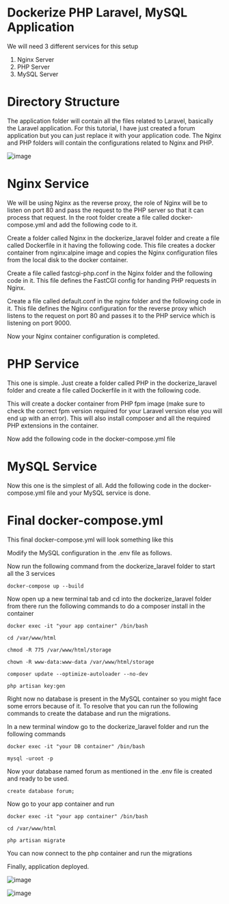 # Dockerize PHP Laravel, MySQL Application

We will need 3 different services for this setup

1. Nginx Server
2. PHP Server
3. MySQL Server

# Directory Structure
The application folder will contain all the files related to Laravel, basically the Laravel application. For this tutorial, I have just created a forum application but you can just replace it with your application code. The Nginx and PHP folders will contain the configurations related to Nginx and PHP.

![image](https://github.com/parvaze-masud/php-laravel-app/assets/141165442/8890d8a9-9b22-4ff4-8822-b223991467c5)


# Nginx Service
We will be using Nginx as the reverse proxy, the role of Nginx will be to listen on port 80 and pass the request to the PHP server so that it can process that request.
In the root folder create a file called docker-compose.yml and add the following code to it.



Create a folder called Nginx in the dockerize_laravel folder and create a file called Dockerfile in it having the following code. This file creates a docker container from nginx:alpine image and copies the Nginx configuration files from the local disk to the docker container.



Create a file called fastcgi-php.conf in the Nginx folder and the following code in it. This file defines the FastCGI config for handing PHP requests in Nginx.



Create a file called default.conf in the nginx folder and the following code in it. This file defines the Nginx configuration for the reverse proxy which listens to the request on port 80 and passes it to the PHP service which is listening on port 9000.



Now your Nginx container configuration is completed.

# PHP Service
This one is simple. Just create a folder called PHP in the dockerize_laravel folder and create a file called Dockerfile in it with the following code.

This will create a docker container from PHP fpm image (make sure to check the correct fpm version required for your Laravel version else you will end up with an error). This will also install composer and all the required PHP extensions in the container.

Now add the following code in the docker-compose.yml file


# MySQL Service
Now this one is the simplest of all. Add the following code in the docker-compose.yml file and your MySQL service is done.


# Final docker-compose.yml
This final docker-compose.yml will look something like this

Modify the MySQL configuration in the .env file as follows.

Now run the following command from the dockerize_laravel folder to start all the 3 services

`docker-compose up --build`

Now open up a new terminal tab and cd into the dockerize_laravel folder from there run the following commands to do a composer install in the container

`docker exec -it "your app container" /bin/bash`

`cd /var/www/html`

`chmod -R 775 /var/www/html/storage`

`chown -R www-data:www-data /var/www/html/storage`

`composer update --optimize-autoloader --no-dev`

`php artisan key:gen`

Right now no database is present in the MySQL container so you might face some errors because of it. To resolve that you can run the following commands to create the database and run the migrations.

In a new terminal window go to the dockerize_laravel folder and run the following commands

`docker exec -it "your DB container" /bin/bash`

`mysql -uroot -p`

Now your database named forum as mentioned in the .env file is created and ready to be used.

`create database forum;`

Now go to your app container and run

`docker exec -it "your app container" /bin/bash`

`cd /var/www/html`

`php artisan migrate`

You can now connect to the php container and run the migrations

Finally, application deployed.

![image](https://github.com/parvaze-masud/php-laravel-app/assets/141165442/99dcdae1-a74f-4a49-a436-a1d837d49ca7)

![image](https://github.com/parvaze-masud/php-laravel-app/assets/141165442/5c62f630-8172-4546-bf5a-7488b54c7190)
